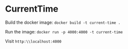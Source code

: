 # CurrentTime

Build the docker image: `docker build -t current-time .`

Run the image: `docker run -p 4000:4000 -t current-time`

Visit `http:\\localhost:4000`

